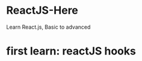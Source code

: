 # ReactJS-Here
Learn React.js, Basic to advanced

# first learn: reactJS hooks
<!-- There are many types of react hooks -->
